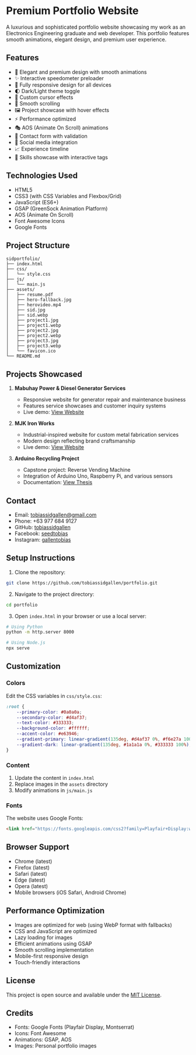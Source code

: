 # Premium Portfolio Website

A luxurious and sophisticated portfolio website showcasing my work as an Electronics Engineering graduate and web developer. This portfolio features smooth animations, elegant design, and premium user experience.

## Features

- 🎨 Elegant and premium design with smooth animations
- ✨ Interactive speedometer preloader
- 📱 Fully responsive design for all devices
- 🌓 Dark/Light theme toggle
- 🎯 Custom cursor effects
- 📜 Smooth scrolling
- 🖼️ Project showcase with hover effects
- ⚡ Performance optimized
- 🎭 AOS (Animate On Scroll) animations
- 📝 Contact form with validation
- 🔗 Social media integration
- 📈 Experience timeline
- 🎯 Skills showcase with interactive tags

## Technologies Used

- HTML5
- CSS3 (with CSS Variables and Flexbox/Grid)
- JavaScript (ES6+)
- GSAP (GreenSock Animation Platform)
- AOS (Animate On Scroll)
- Font Awesome Icons
- Google Fonts

## Project Structure

```
sidportfolio/
├── index.html
├── css/
│   └── style.css
├── js/
│   └── main.js
├── assets/
│   ├── resume.pdf
│   ├── hero-fallback.jpg
│   ├── herovideo.mp4
│   ├── sid.jpg
│   ├── sid.webp
│   ├── project1.jpg
│   ├── project1.webp
│   ├── project2.jpg
│   ├── project2.webp
│   ├── project3.jpg
│   ├── project3.webp
│   └── favicon.ico
└── README.md
```

## Projects Showcased

1. **Mabuhay Power & Diesel Generator Services**
   - Responsive website for generator repair and maintenance business
   - Features service showcases and customer inquiry systems
   - Live demo: [View Website](https://tobiassidgallen.github.io/mabuhay-power/)

2. **MJK Iron Works**
   - Industrial-inspired website for custom metal fabrication services
   - Modern design reflecting brand craftsmanship
   - Live demo: [View Website](https://mjkironworks.site/)

3. **Arduino Recycling Project**
   - Capstone project: Reverse Vending Machine
   - Integration of Arduino Uno, Raspberry Pi, and various sensors
   - Documentation: [View Thesis](https://drive.google.com/file/d/1hgbdzbpwgbAUP-QoYpDYZP55lh_Qxnfx/view)

## Contact

- Email: tobiassidgallen@gmail.com
- Phone: +63 977 684 9127
- GitHub: [tobiassidgallen](https://github.com/tobiassidgallen)
- Facebook: [seedtobias](https://www.facebook.com/seedtobias/)
- Instagram: [gallentobias](https://www.instagram.com/gallentobias/)

## Setup Instructions

1. Clone the repository:
```bash
git clone https://github.com/tobiassidgallen/portfolio.git
```

2. Navigate to the project directory:
```bash
cd portfolio
```

3. Open `index.html` in your browser or use a local server:
```bash
# Using Python
python -m http.server 8000

# Using Node.js
npx serve
```

## Customization

### Colors
Edit the CSS variables in `css/style.css`:
```css
:root {
    --primary-color: #0a0a0a;
    --secondary-color: #d4af37;
    --text-color: #333333;
    --background-color: #ffffff;
    --accent-color: #e63946;
    --gradient-primary: linear-gradient(135deg, #d4af37 0%, #f6e27a 100%);
    --gradient-dark: linear-gradient(135deg, #1a1a1a 0%, #333333 100%);
}
```

### Content
1. Update the content in `index.html`
2. Replace images in the `assets` directory
3. Modify animations in `js/main.js`

### Fonts
The website uses Google Fonts:
```html
<link href="https://fonts.googleapis.com/css2?family=Playfair+Display:wght@400;500;600;700&family=Montserrat:wght@300;400;500;600;700&display=swap" rel="stylesheet">
```

## Browser Support

- Chrome (latest)
- Firefox (latest)
- Safari (latest)
- Edge (latest)
- Opera (latest)
- Mobile browsers (iOS Safari, Android Chrome)

## Performance Optimization

- Images are optimized for web (using WebP format with fallbacks)
- CSS and JavaScript are optimized
- Lazy loading for images
- Efficient animations using GSAP
- Smooth scrolling implementation
- Mobile-first responsive design
- Touch-friendly interactions

## License

This project is open source and available under the [MIT License](LICENSE).

## Credits

- Fonts: Google Fonts (Playfair Display, Montserrat)
- Icons: Font Awesome
- Animations: GSAP, AOS
- Images: Personal portfolio images 